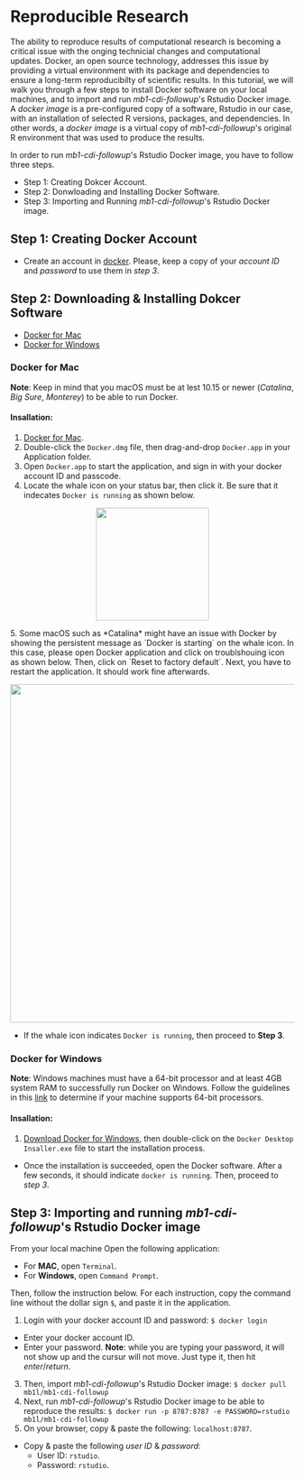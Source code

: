 # Reproducible Research
The ability to reproduce results of computational research is becoming a critical issue with the onging technicial changes and computational updates. Docker, an open source technology, addresses this issue  by providing a virtual environment with its package and dependencies to ensure a long-term reproducibilty of scientific results. In this tutorial, we will walk you through a few steps to install Docker software on your local machines, and to import and run *mb1-cdi-followup*'s Rstudio Docker image.  A *docker image* is a pre-configured copy of a  software, Rstudio in our case, with an installation of selected R versions, packages, and dependencies. In other words, a *docker image* is a virtual copy of *mb1-cdi-followup*'s original R environment that was used to produce the results. 

In order to run *mb1-cdi-followup*'s Rstudio Docker image, you have to follow three steps.
- Step 1: Creating Dokcer Account.
- Step 2: Donwloading and Installing Docker Software.
- Step 3: Importing and Running *mb1-cdi-followup*'s Rstudio Docker image.


## Step 1: Creating Docker Account
- Create an account in [docker](https://hub.docker.com/). Please, keep a copy of your *account ID* and *password* to use them in *step 3*.

## Step 2: Downloading & Installing Dokcer Software
- [Docker for Mac](#docker-for-mac)
- [Docker for Windows](#docker-for-windows)


### Docker for Mac
**Note**: Keep in mind that you macOS must be at lest 10.15 or newer (*Catalina*, *Big Sure*, *Monterey*)  to be able to run Docker.

#### Insallation: 
1. [Docker for Mac](https://desktop.docker.com/mac/main/amd64/Docker.dmg?utm_source=docker&utm_medium=webreferral&utm_campaign=docs-driven-download-mac-amd64).
2. Double-click the `Docker.dmg` file, then drag-and-drop `Docker.app` in your Application folder.
3. Open `Docker.app` to start the application, and sign in  with your docker account ID and passcode.
4. Locate the whale icon on your status bar, then click it. Be sure that it indecates `Docker is running` as shown below.

<p align="center">
  <img width="200" src="https://user-images.githubusercontent.com/47132064/184414404-529568c9-f577-4787-a372-e8e14431b896.png">
</p>
5. Some macOS such as *Catalina*  might have an issue with Docker by showing the persistent message as `Docker is starting` on the whale icon. In this case, please open Docker application and click on troublshouing icon as shown below. Then, click on `Reset to factory default`. Next, you have to restart the application. It should work fine afterwards.

<p align="center">
  <img width="600" src="https://user-images.githubusercontent.com/47132064/184058430-5f7c6af4-deeb-4d92-9be3-07efd9ea9174.jpg">
</p>

- If the whale icon indicates `Docker is running`, then proceed to **Step 3**.

### Docker for Windows
**Note**: Windows machines must have a 64-bit processor and at least 4GB system RAM to successfully run Docker on Windows. Follow the guidelines in this [link](https://support.microsoft.com/en-gb/topic/determine-whether-your-computer-is-running-a-32-bit-version-or-64-bit-version-of-the-windows-operating-system-1b03ca69-ac5e-4b04-827b-c0c47145944b) to determine if your machine supports 64-bit processors.
#### Insallation: 

1. [Download Docker for Windows](https://desktop.docker.com/win/main/amd64/Docker%20Desktop%20Installer.exe), then double-click on the `Docker Desktop Insaller.exe` file to start the installation process.
- Once the installation is succeeded, open the Docker software. After a few seconds, it should indicate `docker is running`.  Then, proceed to *step 3*.



## Step 3: Importing and running *mb1-cdi-followup*'s Rstudio Docker image
From your local machine Open the following application:
  - For **MAC**, open `Terminal`.
  - For **Windows**, open `Command Prompt`.
  
Then, follow the instruction below. For each instruction, copy the command line without the dollar sign `$`, and paste it in the application.
1. Login with your docker account ID and password: `$ docker login`
  - Enter your docker account ID.
  - Enter your password. **Note**:  while you are typing your password, it will not show up and the cursur will not move. Just type it, then hit *enter*/*return*.
3. Then, import *mb1-cdi-followup*'s Rstudio Docker image: `$ docker pull mb1l/mb1-cdi-followup`
4. Next, run *mb1-cdi-followup*'s Rstudio Docker image to be able to reproduce the results: `$ docker run -p 8787:8787 -e PASSWORD=rstudio mb1l/mb1-cdi-followup`
5. On your browser, copy & paste the following: `localhost:8787`.

- Copy & paste the following *user ID* & *password*:
  - User ID: `rstudio`.
  - Password: `rstudio`.



